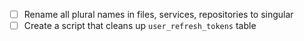 - [ ] Rename all plural names in files, services, repositories to singular
- [ ] Create a script that cleans up `user_refresh_tokens` table